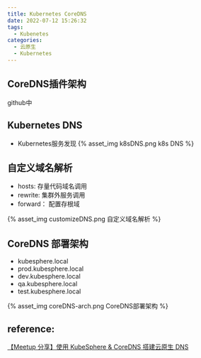 ```yaml
---
title: Kubernetes CoreDNS
date: 2022-07-12 15:26:32
tags:
  - Kubenetes
categories: 
  - 云原生
  - Kubernetes  
---
```


<p></p>
<!-- more -->

## CoreDNS插件架构
github中

## Kubernetes DNS
+ Kubernetes服务发现 
{% asset_img k8sDNS.png  k8s DNS %}

## 自定义域名解析
+ hosts: 存量代码域名调用
+ rewrite: 集群外服务调用
+ forward： 配置存根域

{% asset_img customizeDNS.png  自定义域名解析 %}

## CoreDNS 部署架构
+ kubesphere.local
+ prod.kubesphere.local
+ dev.kubesphere.local
+ qa.kubesphere.local
+ test.kubesphere.local

{% asset_img coreDNS-arch.png  CoreDNS部署架构 %}


## reference:
[【Meetup 分享】使用 KubeSphere & CoreDNS 搭建云原生 DNS](https://www.bilibili.com/video/BV1HY4y1n7PV?spm_id_from=333.880.my_history.page.click&vd_source=f6e8c1128f9f264c5ab8d9411a644036)

